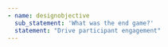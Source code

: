 ```yaml
---
- name: designobjective
  sub_statement: 'What was the end game?'
  statement: "Drive participant engagement"
---
```

